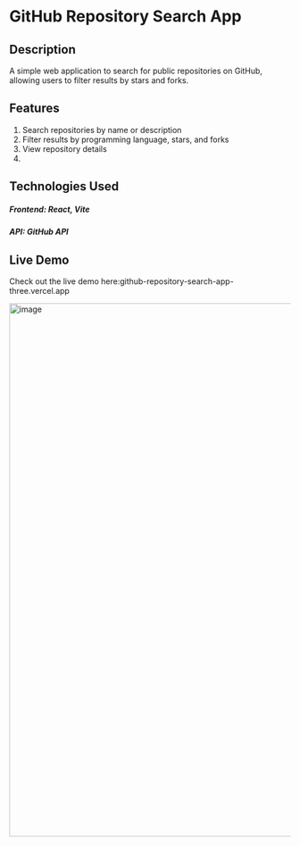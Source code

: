 


# GitHub Repository Search App
## Description
A simple web application to search for public repositories on GitHub, allowing users to filter results by stars and forks.

## Features
1. Search repositories by name or description
2. Filter results by programming language, stars, and forks
3. View repository details
4. 
## Technologies Used
##### Frontend: React, Vite
##### API: GitHub API

## Live Demo
Check out the live demo here:github-repository-search-app-three.vercel.app

<img width="955" alt="image" src="https://github.com/user-attachments/assets/c60a0984-48c6-4e2c-bd4a-8d6eca5bc94c">
